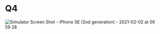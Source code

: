 # Q4

![Simulator Screen Shot - iPhone SE (2nd generation) - 2021-02-02 at 06 59 28](https://user-images.githubusercontent.com/59410960/106533223-4ffada00-6524-11eb-8405-5d1143efc547.png)
